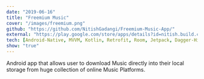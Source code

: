 ```yaml
---
date: "2019-06-16"
title: "Freemium Music"
cover: "/images/freemium.png"
github: "https://github.com/NitishGadangi/Freemium-Music-App/"
external: "https://play.google.com/store/apps/details?id=nitish.build.com.freemium"
tech: [Android-Native, MVVM, Kotlin, Retrofit, Room, Jetpack, Dagger-Hilt]
show: "true"
---
```


Android app that allows user to download Music directly into their local storage from huge collection of online Music Platforms.
